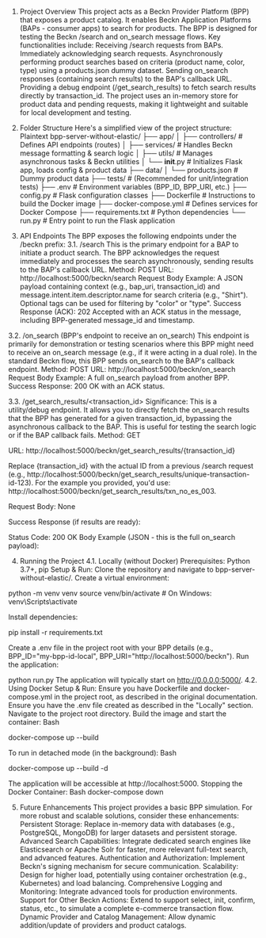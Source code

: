 1. Project Overview
This project acts as a Beckn Provider Platform (BPP) that exposes a product catalog. It enables Beckn Application Platforms (BAPs - consumer apps) to search for products. The BPP is designed for testing the Beckn /search and on_search message flows.
Key functionalities include:
Receiving /search requests from BAPs.
Immediately acknowledging search requests.
Asynchronously performing product searches based on criteria (product name, color, type) using a products.json dummy dataset.
Sending on_search responses (containing search results) to the BAP's callback URL.
Providing a debug endpoint (/get_search_results) to fetch search results directly by transaction_id.
The project uses an in-memory store for product data and pending requests, making it lightweight and suitable for local development and testing.

2. Folder Structure
Here's a simplified view of the project structure:
Plaintext
bpp-server-without-elastic/
├── app/
│   ├── controllers/            # Defines API endpoints (routes)
│   ├── services/               # Handles Beckn message formatting & search logic
│   ├── utils/                  # Manages asynchronous tasks & Beckn utilities
│   └── __init__.py             # Initializes Flask app, loads config & product data
├── data/
│   └── products.json           # Dummy product data
├── tests/                      # (Recommended for unit/integration tests)
├── .env                        # Environment variables (BPP_ID, BPP_URI, etc.)
├── config.py                   # Flask configuration classes
├── Dockerfile                  # Instructions to build the Docker image
├── docker-compose.yml          # Defines services for Docker Compose
├── requirements.txt            # Python dependencies
└── run.py                      # Entry point to run the Flask application

3. API Endpoints
The BPP exposes the following endpoints under the /beckn prefix:
3.1. /search
This is the primary endpoint for a BAP to initiate a product search. The BPP acknowledges the request immediately and processes the search asynchronously, sending results to the BAP's callback URL.
Method: POST
URL: http://localhost:5000/beckn/search
Request Body Example: A JSON payload containing context (e.g., bap_uri, transaction_id) and message.intent.item.descriptor.name for search criteria (e.g., "Shirt"). Optional tags can be used for filtering by "color" or "type".
Success Response (ACK): 202 Accepted with an ACK status in the message, including BPP-generated message_id and timestamp.

3.2. /on_search (BPP's endpoint to receive an on_search)
This endpoint is primarily for demonstration or testing scenarios where this BPP might need to receive an on_search message (e.g., if it were acting in a dual role). In the standard Beckn flow, this BPP sends on_search to the BAP's callback endpoint.
Method: POST
URL: http://localhost:5000/beckn/on_search
Request Body Example: A full on_search payload from another BPP.
Success Response: 200 OK with an ACK status.




3.3. /get_search_results/<transaction_id>
Significance: This is a utility/debug endpoint. It allows you to directly fetch the on_search results that the BPP has generated for a given transaction_id, bypassing the asynchronous callback to the BAP. This is useful for testing the search logic or if the BAP callback fails.
Method: GET


URL: http://localhost:5000/beckn/get_search_results/{transaction_id}

 Replace {transaction_id} with the actual ID from a previous /search request (e.g., http://localhost:5000/beckn/get_search_results/unique-transaction-id-123). For the example you provided, you'd use: http://localhost:5000/beckn/get_search_results/txn_no_es_003.


Request Body: None


Success Response (if results are ready):


Status Code: 200 OK
Body Example (JSON - this is the full on_search payload):



4. Running the Project
4.1. Locally (without Docker)
Prerequisites: Python 3.7+, pip
Setup & Run:
Clone the repository and navigate to bpp-server-without-elastic/.
Create a virtual environment:

python -m venv venv
source venv/bin/activate  # On Windows: venv\Scripts\activate

Install dependencies:

pip install -r requirements.txt

Create a .env file in the project root with your BPP details (e.g., BPP_ID="my-bpp-id-local", BPP_URI="http://localhost:5000/beckn").
Run the application:

python run.py
The application will typically start on http://0.0.0.0:5000/.
4.2. Using Docker
Setup & Run:
Ensure you have Dockerfile and docker-compose.yml in the project root, as described in the original documentation.
Ensure you have the .env file created as described in the "Locally" section.
Navigate to the project root directory.
Build the image and start the container:
 Bash

docker-compose up --build

 To run in detached mode (in the background):
 Bash

docker-compose up --build -d

 The application will be accessible at http://localhost:5000.
Stopping the Docker Container:
Bash
docker-compose down

5. Future Enhancements
This project provides a basic BPP simulation. For more robust and scalable solutions, consider these enhancements:
Persistent Storage: Replace in-memory data with databases (e.g., PostgreSQL, MongoDB) for larger datasets and persistent storage.
Advanced Search Capabilities: Integrate dedicated search engines like Elasticsearch or Apache Solr for faster, more relevant full-text search, and advanced features.
Authentication and Authorization: Implement Beckn's signing mechanism for secure communication.
Scalability: Design for higher load, potentially using container orchestration (e.g., Kubernetes) and load balancing.
Comprehensive Logging and Monitoring: Integrate advanced tools for production environments.
Support for Other Beckn Actions: Extend to support select, init, confirm, status, etc., to simulate a complete e-commerce transaction flow.
Dynamic Provider and Catalog Management: Allow dynamic addition/update of providers and product catalogs.

